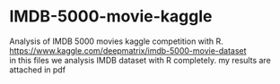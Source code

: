 # IMDB-5000-movie-kaggle
Analysis of IMDB 5000 movies kaggle competition with R.</br>
https://www.kaggle.com/deepmatrix/imdb-5000-movie-dataset</br>
in this files we analysis IMDB dataset with R completely. my results are attached in pdf
